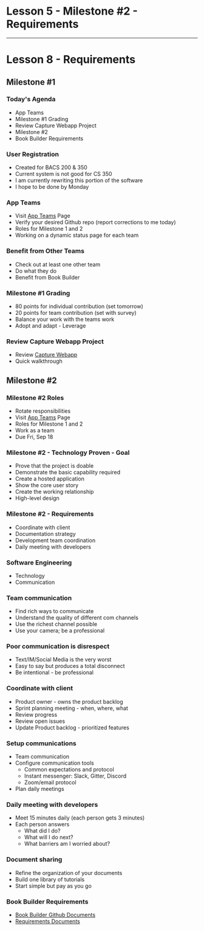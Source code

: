 # Lesson 5 - Milestone #2 - Requirements

---

# Lesson 8 - Requirements


## Milestone #1

### Today's Agenda
* App Teams
* Milestone #1 Grading
* Review Capture Webapp Project
* Milestone #2
* Book Builder Requirements

### User Registration
* Created for BACS 200 & 350
* Current system is not good for CS 350
* I am currently rewriting this portion of the software
* I hope to be done by Monday


### App Teams
* Visit [App Teams](../docs/AppTeamRoles.md) Page
* Verify your desired Github repo (report corrections to me today)
* Roles for Milestone 1 and 2
* Working on a dynamic status page for each team


### Benefit from Other Teams
* Check out at least one other team
* Do what they do
* Benefit from Book Builder


### Milestone #1 Grading
* 80 points for individual contribution (set tomorrow)
* 20 points for team contribution (set with survey)
* Balance your work with the teams work
* Adopt and adapt - Leverage


### Review Capture Webapp Project
* Review [Capture Webapp](https://github.com/Adam1400/cs350)
* Quick walkthrough



## Milestone #2

### Milestone #2 Roles
* Rotate responsibilities
* Visit [App Teams](../docs/AppTeamRoles.md) Page
* Roles for Milestone 1 and 2
* Work as a team
* Due Fri, Sep 18


### Milestone #2 - Technology Proven - Goal
* Prove that the project is doable
* Demonstrate the basic capability required
* Create a hosted application
* Show the core user story
* Create the working relationship
* High-level design 


### Milestone #2 - Requirements
* Coordinate with client
* Documentation strategy
* Development team coordination
* Daily meeting with developers


### Software Engineering
* Technology
* Communication


### Team communication
* Find rich ways to communicate
* Understand the quality of different com channels
* Use the richest channel possible
* Use your camera; be a professional


### Poor communication is disrespect
* Text/IM/Social Media is the very worst
* Easy to say but produces a total disconnect
* Be intentional - be professional


### Coordinate with client
* Product owner - owns the product backlog
* Sprint planning meeting - when, where, what
* Review progress
* Review open issues
* Update Product backlog - prioritized features


### Setup communications
* Team communication
* Configure communication tools
    * Common expectations and protocol
    * Instant messenger: Slack, Gitter, Discord
    * Zoom/email protocol
* Plan daily meetings


### Daily meeting with developers
* Meet 15 minutes daily (each person gets 3 minutes)
* Each person answers 
    * What did I do?
    * What will I do next?
    * What barriers am I worried about?


### Document sharing
* Refine the organization of your documents
* Build one library of tutorials
* Start simple but pay as you go


### Book Builder Requirements
* [Book Builder Github Documents](https://github.com/Mark-Seaman/Book-Builder)
* [Requirements Documents](https://github.com/Mark-Seaman/Book-Builder/tree/master/docs/plan/Milestone-2)

